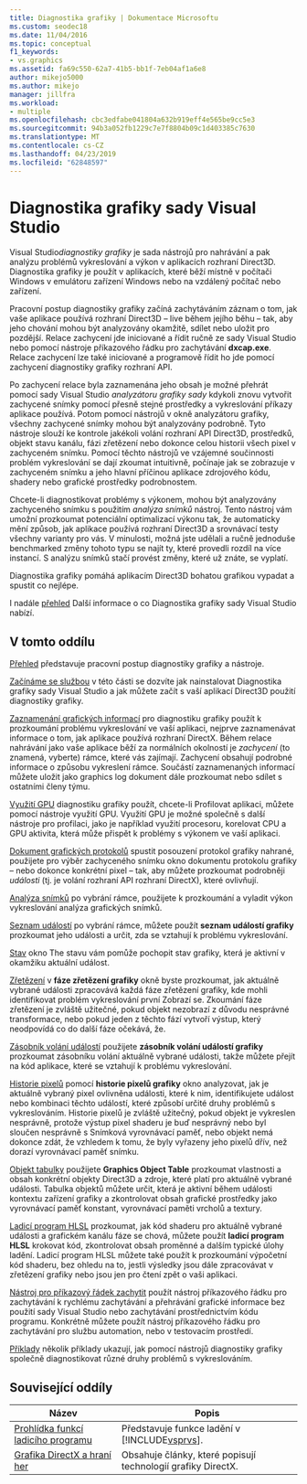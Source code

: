 ```yaml
---
title: Diagnostika grafiky | Dokumentace Microsoftu
ms.custom: seodec18
ms.date: 11/04/2016
ms.topic: conceptual
f1_keywords:
- vs.graphics
ms.assetid: fa69c550-62a7-41b5-bb1f-7eb04af1a6e8
author: mikejo5000
ms.author: mikejo
manager: jillfra
ms.workload:
- multiple
ms.openlocfilehash: cbc3edfabe041804a632b919eff4e565be9cc5e3
ms.sourcegitcommit: 94b3a052fb1229c7e7f8804b09c1d403385c7630
ms.translationtype: MT
ms.contentlocale: cs-CZ
ms.lasthandoff: 04/23/2019
ms.locfileid: "62848597"
---
```

# <a name="visual-studio-graphics-diagnostics"></a>Diagnostika grafiky sady Visual Studio
Visual Studio*diagnostiky grafiky* je sada nástrojů pro nahrávání a pak analýzu problémů vykreslování a výkon v aplikacích rozhraní Direct3D. Diagnostika grafiky je použít v aplikacích, které běží místně v počítači Windows v emulátoru zařízení Windows nebo na vzdálený počítač nebo zařízení.

 Pracovní postup diagnostiky grafiky začíná zachytáváním záznam o tom, jak vaše aplikace používá rozhraní Direct3D – live během jejího běhu – tak, aby jeho chování mohou být analyzovány okamžitě, sdílet nebo uložit pro pozdější. Relace zachycení jde iniciované a řídit ručně ze sady Visual Studio nebo pomocí nástroje příkazového řádku pro zachytávání **dxcap.exe**. Relace zachycení lze také iniciované a programově řídit ho jde pomocí zachycení diagnostiky grafiky rozhraní API.

 Po zachycení relace byla zaznamenána jeho obsah je možné přehrát pomocí sady Visual Studio *analyzátoru grafiky sady* kdykoli znovu vytvořit zachycené snímky pomocí přesně stejné prostředky a vykreslování příkazy aplikace používá. Potom pomocí nástrojů v okně analyzátoru grafiky, všechny zachycené snímky mohou být analyzovány podrobně. Tyto nástroje slouží ke kontrole jakékoli volání rozhraní API Direct3D, prostředků, objekt stavu kanálu, fázi zřetězení nebo dokonce celou historii všech pixel v zachyceném snímku. Pomocí těchto nástrojů ve vzájemné součinnosti problém vykreslování se dají zkoumat intuitivně, počínaje jak se zobrazuje v zachyceném snímku a jeho hlavní příčinou aplikace zdrojového kódu, shadery nebo grafické prostředky podrobnostem.

 Chcete-li diagnostikovat problémy s výkonem, mohou být analyzovány zachyceného snímku s použitím *analýza snímků* nástroj. Tento nástroj vám umožní prozkoumat potenciální optimalizací výkonu tak, že automaticky mění způsob, jak aplikace používá rozhraní Direct3D a srovnávací testy všechny varianty pro vás. V minulosti, možná jste udělali a ručně jednoduše benchmarked změny tohoto typu se najít ty, které provedli rozdíl na více instancí. S analýzu snímků stačí provést změny, které už znáte, se vyplatí.

 Diagnostika grafiky pomáhá aplikacím Direct3D bohatou grafikou vypadat a spustit co nejlépe.

 I nadále [přehled](overview-of-visual-studio-graphics-diagnostics.md) Další informace o co Diagnostika grafiky sady Visual Studio nabízí.

## <a name="in-this-section"></a>V tomto oddílu
 [Přehled](overview-of-visual-studio-graphics-diagnostics.md) představuje pracovní postup diagnostiky grafiky a nástroje.

 [Začínáme se službou](getting-started-with-visual-studio-graphics-diagnostics.md) v této části se dozvíte jak nainstalovat Diagnostika grafiky sady Visual Studio a jak můžete začít s vaší aplikací Direct3D použití diagnostiky grafiky.

 [Zaznamenání grafických informací](capturing-graphics-information.md) pro diagnostiku grafiky použít k prozkoumání problému vykreslování ve vaší aplikaci, nejprve zaznamenávat informace o tom, jak aplikace používá rozhraní DirectX. Během relace nahrávání jako vaše aplikace běží za normálních okolností je *zachycení* (to znamená, vyberte) rámce, které vás zajímají. Zachycení obsahují podrobné informace o způsobu vykreslení rámce. Součástí zaznamenaných informací můžete uložit jako graphics log dokument dále prozkoumat nebo sdílet s ostatními členy týmu.

 [Využití GPU](gpu-usage.md) diagnostiku grafiky použít, chcete-li Profilovat aplikaci, můžete pomocí nástroje využití GPU. Využití GPU je možné společně s další nástroje pro profilaci, jako je například využití procesoru, korelovat CPU a GPU aktivita, která může přispět k problémy s výkonem ve vaší aplikaci.

 [Dokument grafických protokolů](graphics-log-document.md) spustit posouzení protokol grafiky nahrané, použijete pro výběr zachyceného snímku okno dokumentu protokolu grafiky – nebo dokonce konkrétní pixel – tak, aby můžete prozkoumat podrobněji *události* (tj. je volání rozhraní API rozhraní DirectX), které ovlivňují.

 [Analýza snímků](graphics-frame-analysis.md) po vybrání rámce, použijete k prozkoumání a vyladit výkon vykreslování analýza grafických snímků.

 [Seznam událostí](graphics-event-list.md) po vybrání rámce, můžete použít **seznam událostí grafiky** prozkoumat jeho události a určit, zda se vztahují k problému vykreslování.

 [Stav](graphics-state.md) okno The stavu vám pomůže pochopit stav grafiky, která je aktivní v okamžiku aktuální událost.

 [Zřetězení](graphics-pipeline-stages.md) v **fáze zřetězení grafiky** okně byste prozkoumat, jak aktuálně vybrané události zpracovává každá fáze zřetězení grafiky, kde mohli identifikovat problém vykreslování první Zobrazí se. Zkoumání fáze zřetězení je zvláště užitečné, pokud objekt nezobrazí z důvodu nesprávné transformace, nebo pokud jeden z těchto fází vytvoří výstup, který neodpovídá co do další fáze očekává, že.

 [Zásobník volání událostí](graphics-event-call-stack.md) použijete **zásobník volání událostí grafiky** prozkoumat zásobníku volání aktuálně vybrané události, takže můžete přejít na kód aplikace, které se vztahují k problému vykreslování.

 [Historie pixelů](graphics-pixel-history.md) pomocí **historie pixelů grafiky** okno analyzovat, jak je aktuálně vybraný pixel ovlivněna události, které k nim, identifikujete událost nebo kombinaci těchto událostí, které způsobí určité druhy problémů s vykreslováním. Historie pixelů je zvláště užitečný, pokud objekt je vykreslen nesprávně, protože výstup pixel shaderu je buď nesprávný nebo byl sloučen nesprávně s Snímková vyrovnávací paměť, nebo objekt nemá dokonce zdát, že vzhledem k tomu, že byly vyřazeny jeho pixelů dřív, než dorazí vyrovnávací paměť snímku.

 [Objekt tabulky](graphics-object-table.md) použijete **Graphics Object Table** prozkoumat vlastnosti a obsah konkrétní objekty Direct3D a zdroje, které platí pro aktuálně vybrané události. Tabulka objektů můžete určit, která je aktivní během události kontextu zařízení grafiky a zkontrolovat obsah grafické prostředky jako vyrovnávací paměť konstant, vyrovnávací paměti vrcholů a textury.

 [Ladicí program HLSL](hlsl-shader-debugger.md) prozkoumat, jak kód shaderu pro aktuálně vybrané události a grafickém kanálu fáze se chová, můžete použít **ladicí program HLSL** krokovat kód, zkontrolovat obsah proměnné a dalším typické úlohy ladění. Ladicí program HLSL můžete také použít k prozkoumání výpočetní kód shaderu, bez ohledu na to, jestli výsledky jsou dále zpracovávat v zřetězení grafiky nebo jsou jen pro čtení zpět o vaši aplikaci.

 [Nástroj pro příkazový řádek zachytit](command-line-capture-tool.md) použít nástroj příkazového řádku pro zachytávání k rychlému zachytávání a přehrávání grafické informace bez použití sady Visual Studio nebo zachytávání prostřednictvím kódu programu. Konkrétně můžete použít nástroj příkazového řádku pro zachytávání pro službu automation, nebo v testovacím prostředí.

 [Příklady](graphics-diagnostics-examples.md) několik příklady ukazují, jak pomocí nástrojů diagnostiky grafiky společně diagnostikovat různé druhy problémů s vykreslováním.

## <a name="related-sections"></a>Související oddíly

| Název | Popis |
| - | - |
| [Prohlídka funkcí ladicího programu](/visualstudio/debugger/debugger-feature-tour) | Představuje funkce ladění v [!INCLUDE[vsprvs](../../code-quality/includes/vsprvs_md.md)]. |
| [Grafika DirectX a hraní her](http://go.microsoft.com/fwlink/?LinkId=256498) | Obsahuje články, které popisují technologií grafiky DirectX. |
